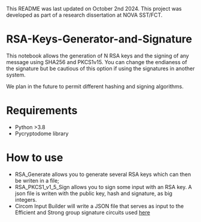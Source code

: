 This README was last updated on October 2nd 2024.
This project was developed as part of a research dissertation at NOVA SST/FCT.

# RSA-Keys-Generator-and-Signature
This notebook allows the generation of N RSA keys and the signing of any message using SHA256 and PKCS1v15.
You can change the endianess of the signature but be cautious of this option if using the signatures in another system.

We plan in the future to permit different hashing and signing algorithms.

# Requirements
- Python >3.8
- Pycryptodome library

# How to use

- RSA_Generate allows you to generate several RSA keys which can then be writen in a file;
- RSA_PKCS1_v1_5_Sign allows you to sign some input with an RSA key. A json file is writen with the public key, hash and signature, as big integers.
- Circom Input Builder will write a JSON file that serves as input to the Efficient and Strong group signature circuits used [here](https://github.com/tmorais-fctunl/Circom-group-rsa-verify)
